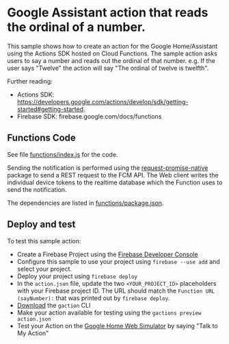 # Google Assistant action that reads the ordinal of a number.

This sample shows how to create an action for the Google Home/Assistant using the Actions SDK hosted on Cloud Functions. The sample action asks users to say a number and reads out the ordinal of that number.
e.g. If the user says "Twelve" the action will say "The ordinal of twelve is twelfth".

Further reading:
 - Actions SDK: https://developers.google.com/actions/develop/sdk/getting-started#getting-started.
 - Firebase SDK: firebase.google.com/docs/functions

## Functions Code

See file [functions/index.js](functions/index.js) for the code.

Sending the notification is performed using the [request-promise-native](https://www.npmjs.com/package/request-promise-native) package to send a REST request to the FCM API. The Web client writes the individual device tokens to the realtime database which the Function uses to send the notification.

The dependencies are listed in [functions/package.json](functions/package.json).


## Deploy and test

To test this sample action:

 - Create a Firebase Project using the [Firebase Developer Console](https://console.firebase.google.com)
 - Configure this sample to use your project using `firebase --use add` and select your project.
 - Deploy your project using `firebase deploy`
 - In the `action.json` file, update the two `<YOUR_PROJECT_ID>` placeholders with your Firebase project ID. The URL should match the `Function URL (sayNumber):` that was printed out by `firebase deploy`.
 - [Download](https://developers.google.com/actions/tools/gactions-cli) the `gaction` CLI
 - Make your action available for testing using the `gactions preview action.json`
 - Test your Action on the [Google Home Web Simulator](https://g.co/actionswebsim) by saying "Talk to My Action"
